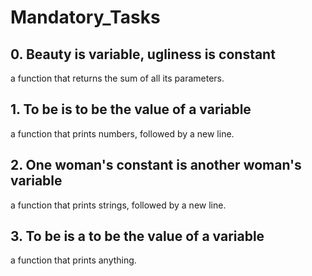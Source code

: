 <h1> Mandatory_Tasks </h1>

## 0. Beauty is variable, ugliness is constant
a function that returns the sum of all its parameters.
## 1. To be is to be the value of a variable
a function that prints numbers, followed by a new line.
## 2. One woman's constant is another woman's variable
a function that prints strings, followed by a new line.
## 3. To be is a to be the value of a variable
a function that prints anything.
